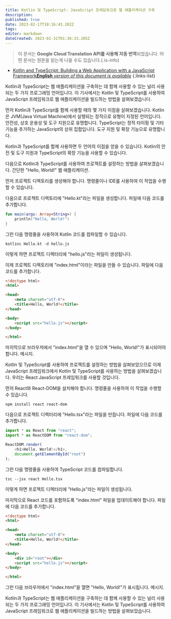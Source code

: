 ```yaml
---
title: Kotlin 및 TypeScript: JavaScript 프레임워크로 웹 애플리케이션 구축
description: 
published: true
date: 2023-02-17T18:16:43.282Z
tags: 
editor: markdown
dateCreated: 2023-01-31T01:36:33.205Z
---
```


> 이 문서는 **Google Cloud Translation API를 사용해 자동 번역**되었습니다.
어떤 문서는 원문을 읽는게 나을 수도 있습니다.{.is-info}
- [Kotlin and TypeScript: Building a Web Application with a JavaScript Framework***English** version of this document is available*](/en/Knowledge-base/Kotlin/kotlin-and-typescript-building-a-web-application-with-a-javascript-framework)
{.links-list}


Kotlin과 TypeScript는 웹 애플리케이션을 구축하는 데 함께 사용할 수 있는 널리 사용되는 두 가지 프로그래밍 언어입니다. 이 기사에서는 Kotlin 및 TypeScript를 사용하여 JavaScript 프레임워크로 웹 애플리케이션을 빌드하는 방법을 살펴보겠습니다.

먼저 Kotlin과 TypeScript를 함께 사용할 때의 몇 가지 이점을 살펴보겠습니다. Kotlin은 JVM(Java Virtual Machine)에서 실행되는 정적으로 유형이 지정된 언어입니다. 안전성, 상호 운용성 및 도구 지원으로 유명합니다. TypeScript는 정적 타이핑 및 기타 기능을 추가하는 JavaScript의 상위 집합입니다. 도구 지원 및 확장 기능으로 유명합니다.

Kotlin과 TypeScript를 함께 사용하면 두 언어의 이점을 얻을 수 있습니다. Kotlin의 안전 및 도구 지원과 TypeScript의 확장 기능을 사용할 수 있습니다.

다음으로 Kotlin과 TypeScript를 사용하여 프로젝트를 설정하는 방법을 살펴보겠습니다. 간단한 "Hello, World!" 웹 애플리케이션.

먼저 프로젝트 디렉토리를 생성해야 합니다. 명령줄이나 IDE를 사용하여 이 작업을 수행할 수 있습니다.

다음으로 프로젝트 디렉토리에 "Hello.kt"라는 파일을 생성합니다. 파일에 다음 코드를 추가합니다.

```kotlin
fun main(args: Array<String>) {
    println("Hello, World!")
}
```

그런 다음 명령줄을 사용하여 Kotlin 코드를 컴파일할 수 있습니다.

```
kotlinc Hello.kt -d hello.js
```

이렇게 하면 프로젝트 디렉터리에 "hello.js"라는 파일이 생성됩니다.

이제 프로젝트 디렉토리에 "index.html"이라는 파일을 만들 수 있습니다. 파일에 다음 코드를 추가합니다.

```html
<!doctype html>
<html>

<head>
    <meta charset="utf-8">
    <title>Hello, World!</title>
</head>

<body>
    <script src="hello.js"></script>
</body>

</html>
```

마지막으로 브라우저에서 "index.html"을 열 수 있으며 "Hello, World!"가 표시되어야 합니다. 메시지.

Kotlin 및 TypeScript를 사용하여 프로젝트를 설정하는 방법을 살펴보았으므로 이제 JavaScript 프레임워크에서 Kotlin 및 TypeScript를 사용하는 방법을 살펴보겠습니다. 우리는 React JavaScript 프레임워크를 사용할 것입니다.

먼저 React와 React-DOM을 설치해야 합니다. 명령줄을 사용하여 이 작업을 수행할 수 있습니다.

```
npm install react react-dom
```

다음으로 프로젝트 디렉터리에 "Hello.tsx"라는 파일을 만듭니다. 파일에 다음 코드를 추가합니다.

```typescript
import * as React from "react";
import * as ReactDOM from "react-dom";

ReactDOM.render(
    <h1>Hello, World!</h1>,
    document.getElementById("root")
);
```

그런 다음 명령줄을 사용하여 TypeScript 코드를 컴파일합니다.

```
tsc --jsx react Hello.tsx
```

이렇게 하면 프로젝트 디렉터리에 "Hello.js"라는 파일이 생성됩니다.

마지막으로 React 코드를 포함하도록 "index.html" 파일을 업데이트해야 합니다. 파일에 다음 코드를 추가합니다.

```html
<!doctype html>
<html>

<head>
    <meta charset="utf-8">
    <title>Hello, World!</title>
</head>

<body>
    <div id="root"></div>
    <script src="hello.js"></script>
</body>

</html>
```

그런 다음 브라우저에서 "index.html"을 열면 "Hello, World!"가 표시됩니다. 메시지.

Kotlin과 TypeScript는 웹 애플리케이션을 구축하는 데 함께 사용할 수 있는 널리 사용되는 두 가지 프로그래밍 언어입니다. 이 기사에서는 Kotlin 및 TypeScript를 사용하여 JavaScript 프레임워크로 웹 애플리케이션을 빌드하는 방법을 살펴보았습니다.